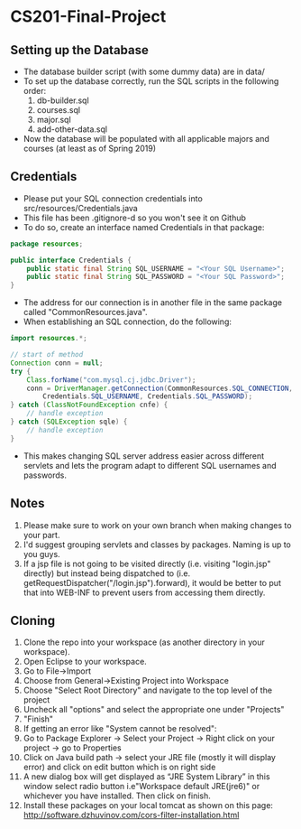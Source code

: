 # CS201-Final-Project

## Setting up the Database
 - The database builder script (with some dummy data) are in data/
 - To set up the database correctly, run the SQL scripts in the following order:
 	1. db-builder.sql
	2. courses.sql
	3. major.sql
	4. add-other-data.sql
 - Now the database will be populated with all applicable majors and courses (at least as of Spring 2019)

## Credentials
 - Please put your SQL connection credentials into src/resources/Credentials.java
 - This file has been .gitignore-d so you won't see it on Github
 - To do so, create an interface named Credentials in that package:
```java
package resources;

public interface Credentials {
	public static final String SQL_USERNAME = "<Your SQL Username>";
	public static final String SQL_PASSWORD	= "<Your SQL Password>";
}
```
 - The address for our connection is in another file in the same package called "CommonResources.java".
 - When establishing an SQL connection, do the following:
```java
import resources.*;

// start of method
Connection conn = null;
try {
    Class.forName("com.mysql.cj.jdbc.Driver");
    conn = DriverManager.getConnection(CommonResources.SQL_CONNECTION, 
        Credentials.SQL_USERNAME, Credentials.SQL_PASSWORD);
} catch (ClassNotFoundException cnfe) {
    // handle exception
} catch (SQLException sqle) {
    // handle exception
}
```
 - This makes changing SQL server address easier across different servlets and lets the program adapt to different SQL usernames and passwords.

## Notes
1. Please make sure to work on your own branch when making changes to your part.
2. I'd suggest grouping servlets and classes by packages. Naming is up to you guys.
3. If a jsp file is not going to be visited directly (i.e. visiting "login.jsp" directly) but instead being dispatched to (i.e. getRequestDispatcher("/login.jsp").forward), it would be better to put that into WEB-INF to prevent users from accessing them directly.

## Cloning
1. Clone the repo into your workspace (as another directory in your workspace).
2. Open Eclipse to your workspace.
3. Go to File->Import
4. Choose from General->Existing Project into Workspace
5. Choose "Select Root Directory" and navigate to the top level of the project
6. Uncheck all "options" and select the appropriate one under "Projects"
7. "Finish"
8. If getting an error like "System cannot be resolved":
9. Go to Package Explorer -> Select your Project -> Right click on your project -> go to Properties
10. Click on Java build path -> select your JRE file (mostly it will display error) and click on edit button which is on right side
11. A new dialog box will get displayed as “JRE System Library” in this window select radio button i.e"Workspace default JRE(jre6)" or whichever you have installed. Then click on finish.
12. Install these packages on your local tomcat as shown on this page: http://software.dzhuvinov.com/cors-filter-installation.html
